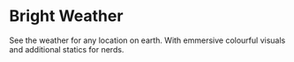 # Bright Weather

See the weather for any location on earth. With emmersive colourful visuals and additional statics for nerds.
